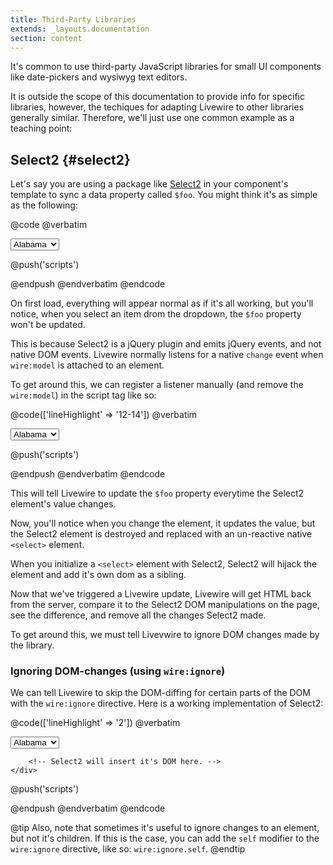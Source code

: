 ```yaml
---
title: Third-Party Libraries
extends: _layouts.documentation
section: content
---
```


It's common to use third-party JavaScript libraries for small UI components like date-pickers and wysiwyg text editors.

It is outside the scope of this documentation to provide info for specific libraries, however, the techiques for adapting Livewire to other libraries generally similar. Therefore, we'll just use one common example as a teaching point:

## Select2 {#select2}

Let's say you are using a package like [Select2](https://select2.org) in your component's template to sync a data property called `$foo`. You might think it's as simple as the following:

@code
@verbatim
<div>
    <select wire:model="foo" class="js-example-basic-single" name="state">
        <option value="AL">Alabama</option>
        <option value="WY">Wyoming</option>
    </select>
</div>

@push('scripts')
<script>
    $(document).ready(function() {
        $('.js-example-basic-single').select2();
    });
</script>
@endpush
@endverbatim
@endcode

On first load, everything will appear normal as if it's all working, but you'll notice, when you select an item drom the dropdown, the `$foo` property won't be updated.

This is because Select2 is a jQuery plugin and emits jQuery events, and not native DOM events. Livewire normally listens for a native `change` event when `wire:model` is attached to an element.

To get around this, we can register a listener manually (and remove the `wire:model`) in the script tag like so:

@code(['lineHighlight' => '12-14'])
@verbatim
<div>
    <select class="js-example-basic-single" name="state">
        <option value="AL">Alabama</option>
        <option value="WY">Wyoming</option>
    </select>
</div>

@push('scripts')
<script>
    $(document).ready(function() {
        $('.js-example-basic-single').select2();
        $('.js-example-basic-single').on('change', function (e) {
            @this.set('foo', e.target.value);
        });
    });
</script>
@endpush
@endverbatim
@endcode

This will tell Livewire to update the `$foo` property everytime the Select2 element's value changes.

Now, you'll notice when you change the element, it updates the value, but the Select2 element is destroyed and replaced with an un-reactive native `<select>` element.

When you initialize a `<select>` element with Select2, Select2 will hijack the element and add it's own dom as a sibling.

Now that we've triggered a Livewire update, Livewire will get HTML back from the server, compare it to the Select2 DOM manipulations on the page, see the difference, and remove all the changes Select2 made.

To get around this, we must tell Livevwire to ignore DOM changes made by the library.

### Ignoring DOM-changes (using `wire:ignore`)

We can tell Livewire to skip the DOM-diffing for certain parts of the DOM with the `wire:ignore` directive. Here is a working implementation of Select2:

@code(['lineHighlight' => '2'])
@verbatim
<div>
    <div wire:ignore>
        <select class="js-example-basic-single" name="state">
            <option value="AL">Alabama</option>
            <option value="WY">Wyoming</option>
        </select>

        <!-- Select2 will insert it's DOM here. -->
    </div>
</div>

@push('scripts')
<script>
    $(document).ready(function() {
        $('.js-example-basic-single').select2();
        $('.js-example-basic-single').on('change', function (e) {
            @this.set('foo', e.target.value);
        });
    });
</script>
@endpush
@endverbatim
@endcode

@tip
Also, note that sometimes it's useful to ignore changes to an element, but not it's children. If this is the case, you can add the <code>self</code> modifier to the <code>wire:ignore</code> directive, like so: <code>wire:ignore.self</code>.
@endtip
